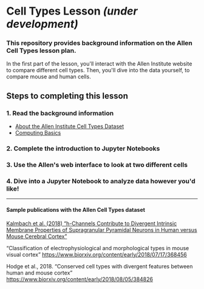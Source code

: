 # Cell Types Lesson <i>(under development)</i>
### This repository provides background information on the Allen Cell Types lesson plan.
In the first part of the lesson, you'll interact with the Allen Institute website to compare different cell types. Then, you'll dive into the data yourself, to compare mouse and human cells.

## Steps to completing this lesson

### 1. Read the background information
* <a href="https://ajuavinett.github.io/CellTypesLesson/cell_types">About the Allen Institute Cell Types Dataset</a>
* <a href="https://ajuavinett.github.io/BIPN145/computing_basics">Computing Basics</a>

### 2. Complete the introduction to Jupyter Notebooks

### 3. Use the Allen's web interface to look at two different cells

### 4. Dive into a Jupyter Notebook to analyze data however you'd like!

---

#### Sample publications with the Allen Cell Types dataset
<a href="https://www.cell.com/neuron/fulltext/S0896-6273(18)30900-0">Kalmbach et al. (2018) “h-Channels Contribute to Divergent Intrinsic Membrane Properties of Supragranular Pyramidal Neurons in Human versus Mouse Cerebral Cortex”</a>

“Classification of electrophysiological and morphological types in mouse visual cortex” https://www.biorxiv.org/content/early/2018/07/17/368456

Hodge et al., 2018. “Conserved cell types with divergent features between human and mouse cortex” https://www.biorxiv.org/content/early/2018/08/05/384826 
